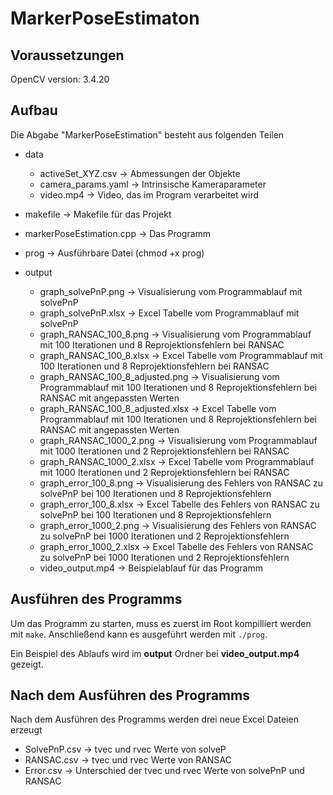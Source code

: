 # MarkerPoseEstimaton

## Voraussetzungen

OpenCV version: 3.4.20


## Aufbau

Die Abgabe "MarkerPoseEstimation" besteht aus folgenden Teilen
- data
    - activeSet_XYZ.csv -> Abmessungen der Objekte
    - camera_params.yaml -> Intrinsische Kameraparameter
    - video.mp4 -> Video, das im Program verarbeitet wird

- makefile -> Makefile für das Projekt

- markerPoseEstimation.cpp -> Das Programm

- prog -> Ausführbare Datei (chmod +x prog)

- output
    - graph_solvePnP.png -> Visualisierung vom Programmablauf mit solvePnP
    - graph_solvePnP.xlsx -> Excel Tabelle vom Programmablauf mit solvePnP
    - graph_RANSAC_100_8.png -> Visualisierung vom Programmablauf mit 100 Iterationen und 8 Reprojektionsfehlern bei RANSAC
    - graph_RANSAC_100_8.xlsx -> Excel Tabelle vom Programmablauf mit 100 Iterationen und 8 Reprojektionsfehlern bei RANSAC
    - graph_RANSAC_100_8_adjusted.png -> Visualisierung vom Programmablauf mit 100 Iterationen und 8 Reprojektionsfehlern bei RANSAC mit angepassten Werten
    - graph_RANSAC_100_8_adjusted.xlsx -> Excel Tabelle vom Programmablauf mit 100 Iterationen und 8 Reprojektionsfehlern bei RANSAC mit angepassten Werten
    - graph_RANSAC_1000_2.png -> Visualisierung vom Programmablauf mit 1000 Iterationen und 2 Reprojektionsfehlern bei RANSAC
    - graph_RANSAC_1000_2.xlsx -> Excel Tabelle vom Programmablauf mit 1000 Iterationen und 2 Reprojektionsfehlern bei RANSAC
    - graph_error_100_8.png -> Visualisierung des Fehlers von RANSAC zu solvePnP bei 100 Iterationen und 8 Reprojektionsfehlern
    - graph_error_100_8.xlsx -> Excel Tabelle des Fehlers von RANSAC zu solvePnP bei 100 Iterationen und 8 Reprojektionsfehlern
    - graph_error_1000_2.png -> Visualisierung des Fehlers von RANSAC zu solvePnP bei 1000 Iterationen und 2 Reprojektionsfehlern
    - graph_error_1000_2.xlsx -> Excel Tabelle des Fehlers von RANSAC zu solvePnP bei 1000 Iterationen und 2 Reprojektionsfehlern
    - video_output.mp4 -> Beispielablauf für das Programm

## Ausführen des Programms

Um das Programm zu starten, muss es zuerst im Root kompilliert werden mit `make`. Anschließend kann es ausgeführt werden mit `./prog`. 

Ein Beispiel des Ablaufs wird im **output** Ordner bei **video_output.mp4** gezeigt.

## Nach dem Ausführen des Programms 

Nach dem Ausführen des Programms werden drei neue Excel Dateien erzeugt
- SolvePnP.csv -> tvec und rvec Werte von solveP
- RANSAC.csv -> tvec und rvec Werte von RANSAC
- Error.csv -> Unterschied der tvec und rvec Werte von solvePnP und RANSAC


